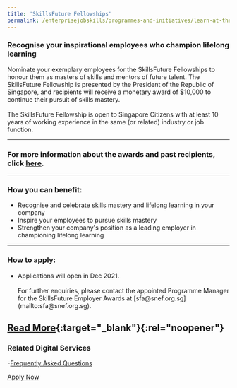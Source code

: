 ```yaml
---
title: 'SkillsFuture Fellowships'
permalink: /enterprisejobskills/programmes-and-initiatives/learn-at-the-workplace/skillsfuture-fellowships/
---
```


### Recognise your inspirational employees who champion lifelong learning

Nominate your exemplary employees for the SkillsFuture Fellowships to honour them as masters of skills and mentors of future talent. The SkillsFuture Fellowship is presented by the President of the Republic of Singapore, and recipients will receive a monetary award of $10,000 to continue their pursuit of skills mastery.<br><br>The SkillsFuture Fellowship is open to Singapore Citizens with at least 10 years of working experience in the same (or related) industry or job function.

---

### For more information about the awards and past recipients, click [here](https://www.skillsfuture.gov.sg/fellowships/2020).

---

### How you can benefit:

<ul><li> Recognise and celebrate skills mastery and lifelong learning in your company</li><li>Inspire your employees to pursue skills mastery</li><li>Strengthen your company's position as a leading employer in championing lifelong learning</li></ul>

---

### How to apply:

<ul><li> Applications will open in Dec 2021.<br><br>For further enquiries, please contact the appointed Programme Manager for the SkillsFuture Employer Awards at [sfa@snef.org.sg](mailto:sfa@snef.org.sg).</li></ul>

[Read More](https://www.skillsfuture.gov.sg/fellowships){:target="_blank"}{:rel="noopener"}
---

### Related Digital Services

-<a href="https://www.skillsfuture.gov.sg/fellowships" target="_blank" rel="noopener">Frequently Asked Questions</a>

<a class="btn" href="https://programmes.myskillsfuture.gov.sg/Fellowships/ProgrammeDetails.aspx" target="_blank" rel="noopener">Apply Now</a>
